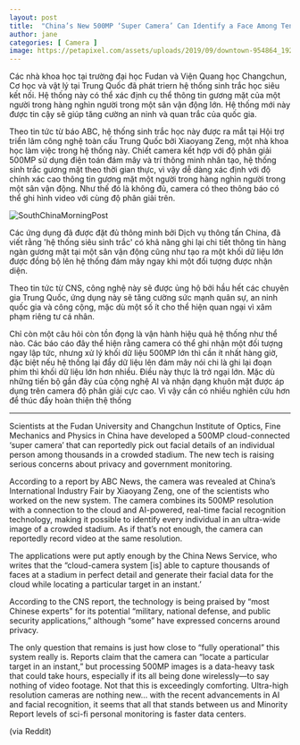 ```yaml
---
layout: post
title:  "China’s New 500MP ‘Super Camera’ Can Identify a Face Among Tens of Thousands"
author: jane
categories: [ Camera ]
image: https://petapixel.com/assets/uploads/2019/09/downtown-954864_1920.jpg
---
```

 Các nhà khoa học tại trường đại học Fudan và Viện Quang học Changchun, Cơ học và vật lý tại Trung Quốc đã phát triern hệ thống sinh trắc học siêu kết nối. Hệ thống này có thể xác định cụ thể thông tin gương mặt của một người trong hàng nghìn người trong một sân vận động lớn. Hệ thống mới này được tin cậy sẽ giúp tăng cường an ninh và quan trắc của quốc gia.

 Theo tin tức từ báo ABC, hệ thống sinh trắc học này được ra mắt tại Hội trợ triển lãm công nghệ toàn cấu Trung Quốc bởi Xiaoyang Zeng, một nhà khoa học làm việc trong hệ thống này. Chiết camera kết hợp với độ phân giải 500MP sử dụng điện toán đám mây và trí thông minh nhân tạo, hệ thống sinh trắc gương mặt theo thời gian thực, vì vậy dễ dàng xác định với độ chính xác cao thông tin gương mặt một người trong hàng nghìn người trong một sân vận động. Như thế đó là không đủ, camera có theo thông báo có thể ghi hình video với cùng độ phân giải trên.
 
 <p>
     <img src="https://cdn1.i-scmp.com/sites/default/files/styles/1200x800/public/images/methode/2018/02/08/4b07ff84-0bed-11e8-a09e-8861893b1b1a_1280x720_073408.JPG?itok=Vip0BfFO" alt="SouthChinaMorningPost">
 </p>
 
 Các ứng dụng đã được đặt đủ thông minh bởi Dịch vụ thông tấn China, đã viết rằng 'hệ thống siêu sinh trắc' có khả năng ghi lại chi tiết thông tin hàng ngàn gương mặt tại một sân vận động cũng như tạo ra một khối dữ liệu lớn được đồng bộ lên hệ thống đám mây ngay khi một đối tượng được nhận diện. 
 
 Theo tin tức từ CNS, công nghệ này sẽ được ủng hộ bởi hầu hết các chuyên gia Trung Quốc, ứng dụng này sẽ tăng cường sức mạnh quân sự, an ninh quốc gia và công cộng, mặc dù một số ít cho thể hiện quan ngại vì xâm phạm riêng tư cá nhân.

 Chỉ còn một câu hỏi còn tồn đọng là vận hành hiệu quả hệ thống như thể nào. Các báo cáo đây thể hiện rằng camera có thể ghi nhận một đối tượng ngay lập tức, nhưng xử lý khối dữ liệu 500MP lớn thì cần ít nhất hàng giờ, đặc biệt nếu hệ thống lại đẩy dữ liệu lên đám mây nói chi là ghi lại đoạn phim thì khối dữ liệu lớn hơn nhiều. Điều này thực là trở ngại lớn. Mặc dù những tiến bộ gần đây của cộng nghệ AI và nhận dạng khuôn mặt được áp dụng trên camera độ phân giải cực cao. Vì vậy cần có nhiều nghiên cứu hơn để thúc đẩy hoàn thiện thệ thống



***

Scientists at the Fudan University and Changchun Institute of Optics, Fine Mechanics and Physics in China have developed a 500MP cloud-connected ‘super camera’ that can reportedly pick out facial details of an individual person among thousands in a crowded stadium. The new tech is raising serious concerns about privacy and government monitoring.

According to a report by ABC News, the camera was revealed at China’s International Industry Fair by Xiaoyang Zeng, one of the scientists who worked on the new system. The camera combines its 500MP resolution with a connection to the cloud and AI-powered, real-time facial recognition technology, making it possible to identify every individual in an ultra-wide image of a crowded stadium. As if that’s not enough, the camera can reportedly record video at the same resolution.

The applications were put aptly enough by the China News Service, who writes that the “cloud-camera system [is] able to capture thousands of faces at a stadium in perfect detail and generate their facial data for the cloud while locating a particular target in an instant.’

According to the CNS report, the technology is being praised by “most Chinese experts” for its potential “military, national defense, and public security applications,” although “some” have expressed concerns around privacy.

The only question that remains is just how close to “fully operational” this system really is. Reports claim that the camera can “locate a particular target in an instant,” but processing 500MP images is a data-heavy task that could take hours, especially if its all being done wirelessly—to say nothing of video footage. Not that this is exceedingly comforting. Ultra-high resolution cameras are nothing new… with the recent advancements in AI and facial recognition, it seems that all that stands between us and Minority Report levels of sci-fi personal monitoring is faster data centers.

(via Reddit)
